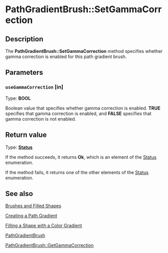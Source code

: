 # PathGradientBrush::SetGammaCorrection

## Description

The **PathGradientBrush::SetGammaCorrection** method specifies whether gamma correction is enabled for this path gradient brush.

## Parameters

### `useGammaCorrection` [in]

Type: **BOOL**

Boolean value that specifies whether gamma correction is enabled. **TRUE** specifies that gamma correction is enabled, and **FALSE** specifies that gamma correction is not enabled.

## Return value

Type: **[Status](https://learn.microsoft.com/windows/desktop/api/gdiplustypes/ne-gdiplustypes-status)**

If the method succeeds, it returns **Ok**, which is an element of the
[Status](https://learn.microsoft.com/windows/desktop/api/gdiplustypes/ne-gdiplustypes-status) enumeration.

If the method fails, it returns one of the other elements of the
[Status](https://learn.microsoft.com/windows/desktop/api/gdiplustypes/ne-gdiplustypes-status) enumeration.

## See also

[Brushes and Filled Shapes](https://learn.microsoft.com/windows/desktop/gdiplus/-gdiplus-brushes-and-filled-shapes-about)

[Creating a Path Gradient](https://learn.microsoft.com/windows/desktop/gdiplus/-gdiplus-creating-a-path-gradient-use)

[Filling a Shape with a Color Gradient](https://learn.microsoft.com/windows/desktop/gdiplus/-gdiplus-filling-a-shape-with-a-color-gradient-use)

[PathGradientBrush](https://learn.microsoft.com/windows/desktop/api/gdipluspath/nl-gdipluspath-pathgradientbrush)

[PathGradientBrush::GetGammaCorrection](https://learn.microsoft.com/windows/desktop/api/gdipluspath/nf-gdipluspath-pathgradientbrush-getgammacorrection)